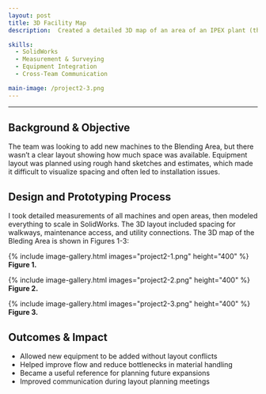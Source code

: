 ```yaml
---
layout: post
title: 3D Facility Map
description:  Created a detailed 3D map of an area of an IPEX plant (the Blending department) to assess the feasibility of integrating new equipment within the space and to optimize layout planning. The map enables more efficient spatial planning and equipment coordination. The map also allows the rearrangement of existing equipment.

skills: 
  - SolidWorks
  - Measurement & Surveying
  - Equipment Integration
  - Cross-Team Communication

main-image: /project2-3.png
---
```


---
## Background & Objective
The team was looking to add new machines to the Blending Area, but there wasn’t a clear layout showing how much space was available. Equipment layout was planned using rough hand sketches and estimates, which made it difficult to visualize spacing and often led to installation issues.

## Design and Prototyping Process
I took detailed measurements of all machines and open areas, then modeled everything to scale in SolidWorks. The 3D layout included spacing for walkways, maintenance access, and utility connections. The 3D map of the Bleding Area is shown in Figures 1-3:

{% include image-gallery.html images="project2-1.png" height="400" %}
**Figure 1.**

{% include image-gallery.html images="project2-2.png" height="400" %}
**Figure 2.**

{% include image-gallery.html images="project2-3.png" height="400" %} 
**Figure 3.**

## Outcomes & Impact 
- Allowed new equipment to be added without layout conflicts
- Helped improve flow and reduce bottlenecks in material handling
- Became a useful reference for planning future expansions
- Improved communication during layout planning meetings
